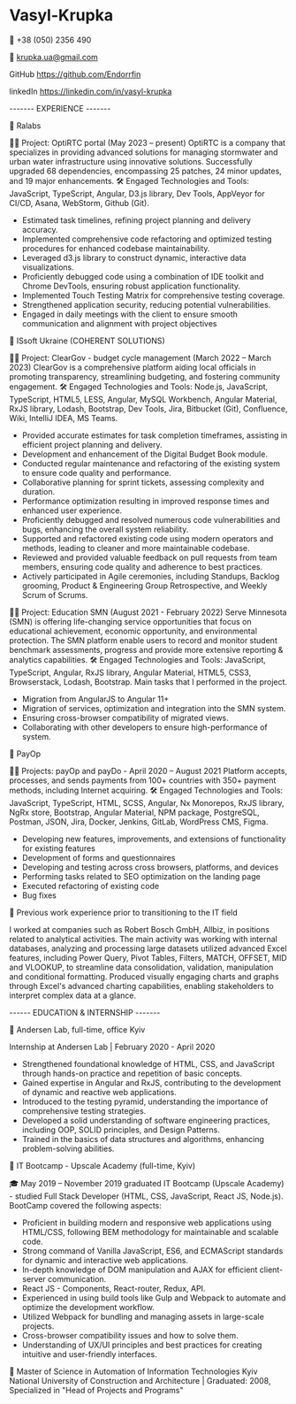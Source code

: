 # Vasyl-Krupka

📱 +38 (050) 2356 490

📩 krupka.ua@gmail.com

GitHub https://github.com/Endorrfin

linkedIn https://linkedin.com/in/vasyl-krupka


------- EXPERIENCE -------


📌 Ralabs

🧑‍💻 Project: OptiRTC portal (May 2023 – present)
OptiRTC is a company that specializes in providing advanced solutions for managing stormwater and urban water infrastructure using innovative solutions.
Successfully upgraded 68 dependencies, encompassing 25 patches, 24 minor updates, and 19 major enhancements.
🛠️ Engaged Technologies and Tools: JavaScript, TypeScript, Angular, D3.js library, Dev Tools, AppVeyor for CI/CD, Asana, WebStorm, Github (Git).
-	Estimated task timelines, refining project planning and delivery accuracy.
-	Implemented comprehensive code refactoring and optimized testing procedures for enhanced codebase maintainability.
-	Leveraged d3.js library to construct dynamic, interactive data visualizations.
-	Proficiently debugged code using a combination of IDE toolkit and Chrome DevTools, ensuring robust application functionality.
-	Implemented Touch Testing Matrix for comprehensive testing coverage.
-	Strengthened application security, reducing potential vulnerabilities.
-	Engaged in daily meetings with the client to ensure smooth communication and alignment with project objectives


📌 ISsoft Ukraine (COHERENT SOLUTIONS)

🧑‍💻 Project: ClearGov - budget cycle management (March 2022 – March 2023)
ClearGov is a comprehensive platform aiding local officials in promoting transparency, streamlining budgeting, and fostering community engagement.
🛠️ Engaged Technologies and Tools: Node.js, JavaScript, TypeScript, HTML5, LESS, Angular, MySQL Workbench, Angular Material, RxJS library, Lodash, Bootstrap, Dev Tools, Jira, Bitbucket (Git), Confluence, Wiki, IntelliJ IDEA, MS Teams.
-	Provided accurate estimates for task completion timeframes, assisting in efficient project planning and delivery.
-	Development and enhancement of the Digital Budget Book module.
-	Conducted regular maintenance and refactoring of the existing system to ensure code quality and performance.
-	Collaborative planning for sprint tickets, assessing complexity and duration.
-	Performance optimization resulting in improved response times and enhanced user experience.
-	Proficiently debugged and resolved numerous code vulnerabilities and bugs, enhancing the overall system reliability.
-	Supported and refactored existing code using modern operators and methods, leading to cleaner and more maintainable codebase.
-	Reviewed and provided valuable feedback on pull requests from team members, ensuring code quality and adherence to best practices.
-	Actively participated in Agile ceremonies, including Standups, Backlog grooming, Product & Engineering Group Retrospective, and Weekly Scrum of Scrums.

🧑‍💻 Project: Education SMN (August 2021 - February 2022)
Serve Minnesota (SMN) is offering life-changing service opportunities that focus on educational achievement, economic opportunity, and environmental protection. The SMN platform enable users to record and monitor student benchmark assessments, progress and provide more extensive reporting & analytics capabilities.
🛠️ Engaged Technologies and Tools: JavaScript, TypeScript, Angular, RxJS library, Angular Material, HTML5, CSS3, Browserstack, Lodash, Bootstrap.
Main tasks that I performed in the project.
-	Migration from AngularJS to Angular 11+
-	Migration of services, optimization and integration into the SMN system.
-	Ensuring cross-browser compatibility of migrated views.
-	Collaborating with other developers to ensure high-performance of system.


📌 PayOp

🧑‍💻 Projects: payOp and payDo - April 2020 – August 2021
Platform accepts, processes, and sends payments from 100+ countries with 350+ payment methods, including Internet acquiring.
🛠️ Engaged Technologies and Tools: JavaScript, TypeScript, HTML, SCSS, Angular, Nx Monorepos, RxJS library, NgRx store, Bootstrap, Angular Material, NPM package, PostgreSQL, Postman, JSON, Jira, Docker, Jenkins, GitLab, WordPress CMS, Figma.
-	Developing new features, improvements, and extensions of functionality for existing features
-	Development of forms and questionnaires
-	Developing and testing across cross browsers, platforms, and devices
-	Performing tasks related to SEO optimization on the landing page
-	Executed refactoring of existing code
-	Bug fixes


📌 Previous work experience prior to transitioning to the IT field

I worked at companies such as Robert Bosch GmbH, Allbiz, in positions related to analytical activities.
The main activity was working with internal databases, analyzing and processing large datasets utilized advanced Excel features, including Power Query, Pivot Tables, Filters, MATCH, OFFSET, MID and VLOOKUP, to streamline data consolidation, validation, manipulation and conditional formatting. Produced visually engaging charts and graphs through Excel's advanced charting capabilities, enabling stakeholders to interpret complex data at a glance.


------ EDUCATION & INTERNSHIP -------

📌 Andersen Lab, full-time, office Kyiv

Internship at Andersen Lab | February 2020 - April 2020
-	Strengthened foundational knowledge of HTML, CSS, and JavaScript through hands-on practice and repetition of basic concepts.
-	Gained expertise in Angular and RxJS, contributing to the development of dynamic and reactive web applications.
-	Introduced to the testing pyramid, understanding the importance of comprehensive testing strategies.
-	Developed a solid understanding of software engineering practices, including OOP, SOLID principles, and Design Patterns.
-	Trained in the basics of data structures and algorithms, enhancing problem-solving abilities.


📌 IT Bootcamp - Upscale Academy (full-time, Kyiv)

🎓 May 2019 – November 2019 graduated IT Bootcamp (Upscale Academy) - studied Full Stack Developer (HTML, CSS, JavaScript, React JS, Node.js).
BootCamp covered the following aspects:
-	Proficient in building modern and responsive web applications using HTML/CSS, following BEM methodology for maintainable and scalable code.
-	Strong command of Vanilla JavaScript, ES6, and ECMAScript standards for dynamic and interactive web applications.
-	In-depth knowledge of DOM manipulation and AJAX for efficient client-server communication.
-	React JS - Components, React-router, Redux, API.
-	Experienced in using build tools like Gulp and Webpack to automate and optimize the development workflow.
-	Utilized Webpack for bundling and managing assets in large-scale projects.
-	Cross-browser compatibility issues and how to solve them.
-	Understanding of UX/UI principles and best practices for creating intuitive and user-friendly interfaces.


📌 Master of Science in Automation of Information Technologies Kyiv National University of Construction and Architecture | Graduated: 2008, Specialized in "Head of Projects and Programs"





